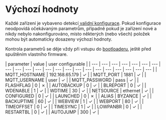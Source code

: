 # Výchozí hodnoty

Každé zařízení je vybaveno detekcí[ validní konfigurace](../../uvod/konfigurace-zarizeni.md). Pokud konfigurace neodpovídá očekávaným parametrům, případně pokud je zařízení nové a nikdy nebylo nakonfigurováno, místo některých \(nebo všech\) položek mohou být automaticky dosazeny výchozí hodnoty.

Kontrola parametrů se děje vždy při vstupu do [bootloaderu](./), ještě před spuštěním vlastního firmware.

| parameter | value | user configurable |
| --- | --- | --- | --- | --- | --- | --- | --- | --- | --- | --- | --- | --- | --- | --- | --- | --- | --- | --- | --- | --- | --- |
| MQTT\_HOSTNAME | 192.168.65.179 |  ✓ |
| MQTT\_PORT | 1881 |  ✓ |
| MQTT\_USERNAME | user | ✓ |
| MQTT\_PASSWORD | pass | ✓ |
| FLASHFLAG | 0 | ✗ |
| AUTOBACKUP | 0 | ✓ |
| BLREPORT | 0 | ✓ |
| WDENABLE | 1 | ✓ |
| WDTIME | 30 | ✓ |
| NETSOURCE | ethernet | ✓ |
| CONFIGURED | 0 | ✓ |
| LAUNCHED | 0 | ✗ |
| ALIAS | BYZANCE | ✓ |
| BACKUPTIME | 60 | ✓ |
| WEBVIEW | 1 | ✓ |
| WEBPORT | 80 | ✓ |
| TIMEOFFSET | 0 | ✓ |
| TIMESYNC | 1 | ✓ |
| LOWPANBR | 0 | ✓ |
| RESTARTBL | 0 | ✓ |
| AUTOJUMP | 300 | ✓ |

